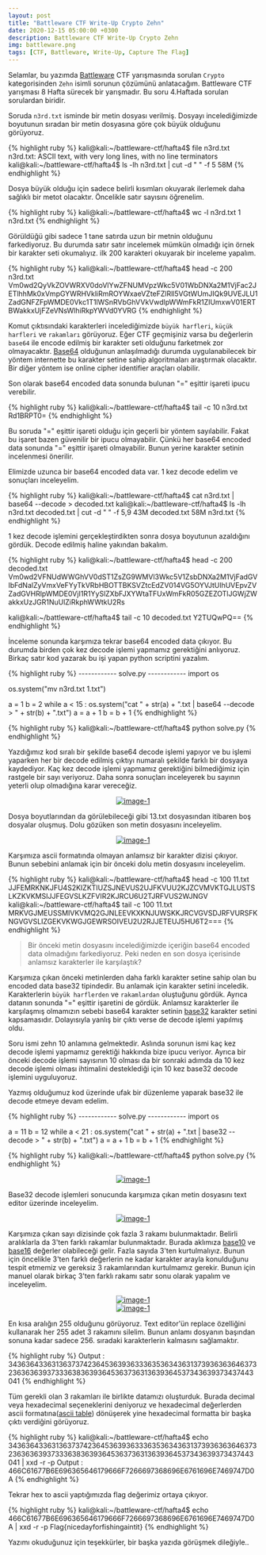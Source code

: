 ```yaml
---
layout: post
title: "Battleware CTF Write-Up Crypto Zehn"
date: 2020-12-15 05:00:00 +0300
description: Battleware CTF Write-Up Crypto Zehn
img: battleware.png
tags: [CTF, Battleware, Write-Up, Capture The Flag]
---
```

Selamlar, bu yazımda [Battleware] CTF yarışmasında sorulan `Crypto` kategorisinden `Zehn` isimli sorunun çözümünü anlatacağım. Battleware CTF yarışması 8 Hafta sürecek bir yarışmadır. Bu soru 4.Haftada sorulan sorulardan biridir.

Soruda `n3rd.txt` isminde bir metin dosyası verilmiş. Dosyayı incelediğimizde boyutunun sıradan bir metin dosyasına göre çok büyük olduğunu görüyoruz. 

{% highlight ruby %}
kali@kali:~/battleware-ctf/hafta4$ file n3rd.txt 
n3rd.txt: ASCII text, with very long lines, with no line terminators
kali@kali:~/battleware-ctf/hafta4$ ls -lh n3rd.txt | cut -d " " -f 5
58M
{% endhighlight %}
 
Dosya büyük olduğu için sadece belirli kısımları okuyarak ilerlemek daha sağlıklı bir metot olacaktır. Öncelikle satır sayısını öğrenelim.

{% highlight ruby %}
kali@kali:~/battleware-ctf/hafta4$ wc -l n3rd.txt 
1 n3rd.txt
{% endhighlight %}

Görüldüğü gibi sadece 1 tane satırda uzun bir metnin olduğunu farkediyoruz. Bu durumda satır satır incelemek mümkün olmadığı için örnek bir karakter seti okumalıyız. ilk 200 karakteri okuyarak bir inceleme yapalım.

{% highlight ruby %}
kali@kali:~/battleware-ctf/hafta4$ head -c 200 n3rd.txt 
Vm0wd2QyVkZOVWRXV0doVlYwZFNUMVpzWkc5V01WbDNXa2M1VjFac2JETlhhMk0xVmpGYWRHVkliRmROYWxaeVZteFZlRll5VGtWUmJIQk9UVEJLU1ZadGNFZFpWMDE0Vkc1T1lWSnRVbGhVVkVwdlpWWmFkR1ZIUmxwV01ERTBWakkxUjFZeVNsWlhiRkpYWVd0YVRG
{% endhighlight %}

Komut çıktısındaki karakterleri incelediğimizde `büyük harfleri`, `küçük harfleri` ve `rakamları` görüyoruz. Eğer CTF geçmişiniz varsa bu değerlerin `base64` ile encode edilmiş bir karakter seti olduğunu farketmek zor olmayacaktır. [Base64] olduğunun anlaşılmadığı durumda uygulanabilecek bir yöntem internette bu karakter setine sahip algoritmaları araştırmak olacaktır. Bir diğer yöntem ise online cipher identifier araçları olabilir.

Son olarak base64 encoded data sonunda bulunan "=" eşittir işareti ipucu verebilir.

{% highlight ruby %}
kali@kali:~/battleware-ctf/hafta4$ tail -c 10 n3rd.txt
Rd1BRPT0=
{% endhighlight %}

Bu soruda "=" eşittir işareti olduğu için geçerli bir yöntem sayılabilir. Fakat bu işaret bazen güvenilir bir ipucu olmayabilir. Çünkü her base64 encoded data sonunda "=" eşittir işareti olmayabilir. Bunun yerine karakter setinin incelenmesi önerilir. 

Elimizde uzunca bir base64 encoded data var. 1 kez decode edelim ve sonuçları inceleyelim.

{% highlight ruby %}
kali@kali:~/battleware-ctf/hafta4$ cat n3rd.txt | base64 --decode > decoded.txt
kali@kali:~/battleware-ctf/hafta4$ ls -lh n3rd.txt decoded.txt | cut -d " " -f 5,9
43M decoded.txt
58M n3rd.txt
{% endhighlight %}

1 kez decode işlemini gerçekleştirdikten sonra dosya boyutunun azaldığını gördük. Decode edilmiş haline yakından bakalım.

{% highlight ruby %}
kali@kali:~/battleware-ctf/hafta4$ head -c 200 decoded.txt 
Vm0wd2VFNUdWWGhVV0dST1ZsZG9WMVl3Wkc5V1ZsbDNXa2M1VjFadGVIbFdNalZyVmxVeFYyTkVRbHBOTTBKSVZtcEdZV014VG5OYVJtUlhUVEpvZVZadGVHRlpWMDE0VjI1R1YySlZXbFJXYWtaTFUxWmFkR05GZEZOTlJGWjZWakkxUzJGR1NuUlZiRkphWWtkU2Rs

kali@kali:~/battleware-ctf/hafta4$ tail -c 10 decoded.txt 
Y2TUQwPQ==
{% endhighlight %}

İnceleme sonunda karşımıza tekrar base64 encoded data çıkıyor. Bu durumda birden çok kez decode işlemi yapmamız gerektiğini anlıyoruz. Birkaç satır kod yazarak bu işi yapan python scriptini yazalım.

{% highlight ruby %}
------------ solve.py ------------
import os

os.system("mv n3rd.txt 1.txt")

a = 1
b = 2
while a < 15 :
        os.system("cat " + str(a) + ".txt | base64 --decode > " + str(b) + ".txt")
        a = a + 1
        b = b + 1
{% endhighlight %}

{% highlight ruby %}
kali@kali:~/battleware-ctf/hafta4$ python solve.py
{% endhighlight %}

Yazdığımız kod sıralı bir şekilde base64 decode işlemi yapıyor ve bu işlemi yaparken her bir decode edilmiş çıktıyı numaralı şekilde farklı bir dosyaya kaydediyor. Kaç kez decode işlemi yapmamız gerektiğini bilmediğimiz için rastgele bir sayı veriyoruz. Daha sonra sonuçları inceleyerek bu sayının yeterli olup olmadığına karar vereceğiz.

<center>
  <div>
      <a class="example-image-link" href="{{site.baseurl}}/assets/img/bw-01.png" data-lightbox="example-1"><img class="example-image" src="{{site.baseurl}}/assets/img/bw-01.png" alt="image-1" /></a>
	</div>
</center>

Dosya boyutlarından da görülebileceği gibi 13.txt dosyasından itibaren boş dosyalar oluşmuş. Dolu gözüken son metin dosyasını inceleyelim.

<center>
  <div>
      <a class="example-image-link" href="{{site.baseurl}}/assets/img/bw-02.png" data-lightbox="example-1"><img class="example-image" src="{{site.baseurl}}/assets/img/bw-02.png" alt="image-1" /></a>
	</div>
</center>

Karşımıza ascii formatında olmayan anlamsız bir karakter dizisi çıkıyor. Bunun sebebini anlamak için bir önceki dolu metin dosyasını inceleyelim.

{% highlight ruby %}
kali@kali:~/battleware-ctf/hafta4$ head -c 100 11.txt 
JJFEMRKNKJFU4S2KIZKTIUZSJNEVUS2UJFKVUU2KJZCVMVKTGJLUSTSLKZKVKMSIJJFEGVSLKZFVIR2KJRCU6U2TJRFVUS2WJNGV 
kali@kali:~/battleware-ctf/hafta4$ tail -c 100 11.txt 
MRKVGJMEUSSMIVKVMQ2GJNLEEVKXKNJUWSKKJRCVGVSDJRFVURSFKNGVGVSLIZGEKVKWGJGEWRSOIVEU2U2RJJETEUJ5HU6T2===
{% endhighlight %}

>Bir önceki metin dosyasını incelediğimizde içeriğin base64 encoded data olmadığını farkediyoruz. Peki neden en son dosya içerisinde anlamsız karakterler ile karşılaştık? 

Karşımıza çıkan önceki metinlerden daha farklı karakter setine sahip olan bu encoded data base32 tipindedir. Bu anlamak için karakter setini inceledik. Karakterlerin `büyük harflerden` ve `rakamlardan` oluştuğunu gördük. Ayrıca datanın sonunda "=" eşittir işaretini de gördük. Anlamsız karakterler ile karşılaşmış olmamızın sebebi base64 karakter setinin [base32] karakter setini kapsamasıdır. Dolayısıyla yanlış bir çıktı verse de decode işlemi yapılmış oldu. 

Soru ismi zehn 10 anlamına gelmektedir. Aslında sorunun ismi kaç kez decode işlemi yapmamız gerektiği hakkında bize ipucu veriyor. Ayrıca bir önceki decode işlemi sayısının 10 olması da bir sonraki adımda da 10 kez decode işlemi olması ihtimalini desteklediği için 10 kez base32 decode işlemini uyguluyoruz.

Yazmış olduğumuz kod üzerinde ufak bir düzenleme yaparak base32 ile decode etmeye devam edelim.

{% highlight ruby %}
------------ solve.py ------------
import os

a = 11
b = 12
while a < 21 :
        os.system("cat " + str(a) + ".txt | base32 --decode > " + str(b) + ".txt")
        a = a + 1
        b = b + 1
{% endhighlight %}

{% highlight ruby %}
kali@kali:~/battleware-ctf/hafta4$ python solve.py
{% endhighlight %}

<center>
  <div>
      <a class="example-image-link" href="{{site.baseurl}}/assets/img/bw-03.png" data-lightbox="example-1"><img class="example-image" src="{{site.baseurl}}/assets/img/bw-03.png" alt="image-1" /></a>
	</div>
</center>

Base32 decode işlemleri sonucunda karşımıza çıkan metin dosyasını text editor üzerinde inceleyelim.

<center>
  <div>
      <a class="example-image-link" href="{{site.baseurl}}/assets/img/bw-04.png" data-lightbox="example-1"><img class="example-image" src="{{site.baseurl}}/assets/img/bw-04.png" alt="image-1" /></a>
	</div>
</center>

Karşımıza çıkan sayı dizisinde çok fazla 3 rakamı bulunmaktadır. Belirli aralıklarla da 3'ten farklı rakamlar bulunmaktadır. Burada aklımıza [base10](Decimal) ve [base16](Hexadecimal) değerler olabileceği gelir. Fazla sayıda 3'ten kurtulmalıyız. Bunun için öncelikle 3'ten farklı değerlerin ne kadar karakter arayla konulduğunu tespit etmemiz ve gereksiz 3 rakamlarından kurtulmamız gerekir. Bunun için manuel olarak birkaç 3'ten farklı rakamı satır sonu olarak yapalım ve inceleyelim.

<center>
  <div>
      <a class="example-image-link" href="{{site.baseurl}}/assets/img/bw-05.png" data-lightbox="example-1"><img class="example-image" src="{{site.baseurl}}/assets/img/bw-05.png" alt="image-1" /></a>
	</div>
</center>

<center>
  <div>
      <a class="example-image-link" href="{{site.baseurl}}/assets/img/bw-06.png" data-lightbox="example-1"><img class="example-image" src="{{site.baseurl}}/assets/img/bw-06.png" alt="image-1" /></a>
	</div>
</center>

En kısa aralığın 255 olduğunu görüyoruz. Text editor'ün replace özelliğini kullanarak her 255 adet 3 rakamını silelim. Bunun anlamı dosyanın başından sonuna kadar sadece 256. sıradaki karakterlerin kalmasını sağlamaktır.

{% highlight ruby %}
Output : 343636433631363737423645363936333635363436313739363636463732363636393733363836393645363736313639364537343639373437443041
{% endhighlight %}  

Tüm gerekli olan 3 rakamları ile birlikte datamızı oluşturduk. Burada decimal veya hexadecimal seçeneklerini deniyoruz ve hexadecimal değerlerden ascii formatına([ascii table]) dönüşerek yine hexadecimal formatta bir başka çıktı verdiğini görüyoruz.

{% highlight ruby %}
kali@kali:~/battleware-ctf/hafta4$ echo 343636433631363737423645363936333635363436313739363636463732363636393733363836393645363736313639364537343639373437443041 | xxd -r -p
Output : 466C61677B6E696365646179666F7266697368696E6761696E7469747D0A
{% endhighlight %}

Tekrar hex to ascii yaptığımızda flag değerimiz ortaya çıkıyor.

{% highlight ruby %}
kali@kali:~/battleware-ctf/hafta4$ echo 466C61677B6E696365646179666F7266697368696E6761696E7469747D0A | xxd -r -p
Flag{nicedayforfishingaintit}
{% endhighlight %}

Yazımı okuduğunuz için teşekkürler, bir başka yazıda görüşmek dileğiyle..


[Battleware]: https://battleware.zone/
[Base64]: https://en.wikipedia.org/wiki/Base64
[base32]: https://en.wikipedia.org/wiki/Base32
[base16]: https://en.wikipedia.org/wiki/Hexadecimal
[base10]: https://en.wikipedia.org/wiki/Decimal
[ascii table]: https://en.wikipedia.org/wiki/ASCII


